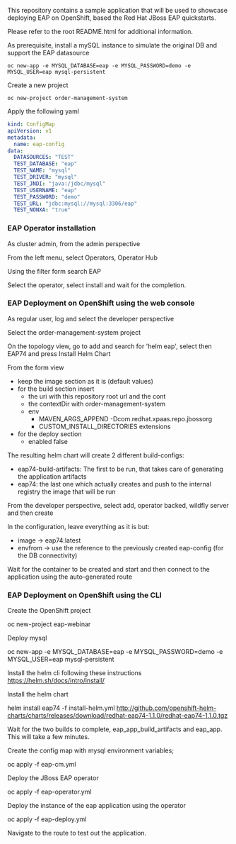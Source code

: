 This repository contains a sample application that will be used to showcase deploying EAP on OpenShift, based the Red Hat JBoss EAP quickstarts.

Please refer to the root README.html for additional information.

As prerequisite, install a mySQL instance to simulate the original DB and support the EAP datasource


```
oc new-app -e MYSQL_DATABASE=eap -e MYSQL_PASSWORD=demo -e MYSQL_USER=eap mysql-persistent
```

Create a new project

```
oc new-project order-management-system
```

Apply the following yaml

```yaml
kind: ConfigMap
apiVersion: v1
metadata:
  name: eap-config
data: 
  DATASOURCES: "TEST"
  TEST_DATABASE: "eap"
  TEST_NAME: "mysql"
  TEST_DRIVER: "mysql"
  TEST_JNDI: "java:/jdbc/mysql"
  TEST_USERNAME: "eap"
  TEST_PASSWORD: "demo"
  TEST_URL: "jdbc:mysql://mysql:3306/eap"
  TEST_NONXA: "true"

```


### EAP Operator installation

As cluster admin, from the admin perspective

From the left menu, select Operators, Operator Hub

Using the filter form search EAP

Select the operator, select install and wait for the completion.

### EAP Deployment on OpenShift using the web console
As regular user, log and select the developer perspective

Select the order-management-system project 

On the topology view, go to add and search for 'helm eap', select then EAP74 and press Install Helm Chart

From the form view
- keep the image section as it is (default values)
- for the build section insert 
    - the uri with this repository root url and the cont
    - the contextDir with order-management-system
    - env
        - MAVEN_ARGS_APPEND -Dcom.redhat.xpaas.repo.jbossorg
        - CUSTOM_INSTALL_DIRECTORIES extensions
- for the deploy section
    - enabled false
    
The resulting helm chart will create 2 different build-configs:
- eap74-build-artifacts: The first to be run, that takes care of generating the application artifacts
- eap74: the last one which actually creates and push to the internal registry the image that will be run

From the developer perspective, select add, operator backed, wildfly server and then create

In the configuration, leave everything as it is but:
- image -> eap74:latest
- envfrom -> use the reference to the previously created eap-config (for the DB connectivity)

Wait for the container to be created and start and then connect to the application using the auto-generated route

### EAP Deployment on OpenShift using the CLI
Create the OpenShift project

oc new-project eap-webinar

Deploy mysql

oc new-app -e MYSQL_DATABASE=eap -e MYSQL_PASSWORD=demo -e MYSQL_USER=eap mysql-persistent

Install the helm cli following these instructions https://helm.sh/docs/intro/install/

Install the helm chart

helm install eap74 -f install-helm.yml http://github.com/openshift-helm-charts/charts/releases/download/redhat-eap74-1.1.0/redhat-eap74-1.1.0.tgz

Wait for the two builds to complete, eap_app_build_artifacts and eap_app. This will take a few minutes.

Create the config map with mysql environment variables;

oc apply -f eap-cm.yml

Deploy the JBoss EAP operator

oc apply -f eap-operator.yml

Deploy the instance of the eap application using the operator

oc apply -f eap-deploy.yml

Navigate to the route to test out the application.